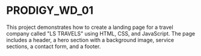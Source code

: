 # PRODIGY_WD_01
This project demonstrates how to create a landing page for a travel company called "LS TRAVELS" using HTML, CSS, and JavaScript. The page includes a header, a hero section with a background image, service sections, a contact form, and a footer.
